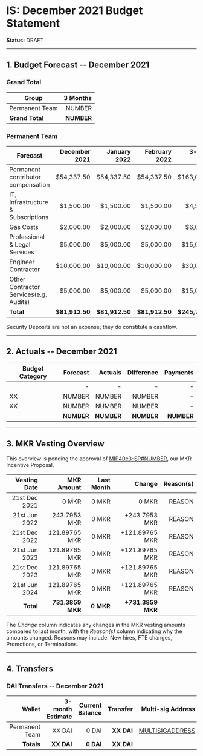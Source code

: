 # IS: December 2021 Budget Statement

**Status:** DRAFT

---

## 1. Budget Forecast -- December 2021

### Grand Total

| Group           | 3 Months       |
|-----------------|---------------:|
| Permanent Team  |       NUMBER  |
| **Grand Total** |   **NUMBER** |

### Permanent Team

| Forecast                     | December 2021 | January 2022 | February 2022 | 3-month Total |
|------------------------------|----------:|----------:|------------:|--------------:|
| Permanent contributor compensation      |   $54,337.50 |   $54,337.50 |     $54,337.50 |      $163,012.50 |
| IT, Infrastructure & Subscriptions          |    $1,500.00 |     $1,500.00 |       $1,500.00 |       $4,500.00 |
| Gas Costs                     |      $2,000.00 |      $2,000.00 |       $2,000.00 |        $6,000.00 |
| Professional & Legal Services               |      $5,000.00 |      $5,000.00 |        $5,000.00 |          $15,000.00 |
| Engineer Contractor             |      $10,000.00 |      $10,000.00 |       $10,000.00 |         $30,000.00 |
| Other Contractor Services(e.g. Audits)                |      $5,000.00     |   $5,000.00  |      $5,000.00       |        $15,000.00 |
| **Total**                    |**$81,912.50**|**$81,912.50**|**$81,912.50**|  **$245,737.50**|

Security Deposits are not an expense; they do constitute a cashflow.

---

## 2. Actuals -- December 2021


| Budget Category     | Forecast       | Actuals        | Difference      | Payments       |
| ------------------- | -------------: | -------------: | --------------: | -------------: |
|                     | -              | -              | -               | -        |
| XX     |  NUMBER        | NUMBER         | NUMBER         | -              |
| XX      |   NUMBER         | NUMBER         | NUMBER         | -              |
|                     | **NUMBER**    | **NUMBER**    | **NUMBER**      |  **NUMBER**    |
---

## 3. MKR Vesting Overview

This overview is pending the approval of [MIP40c3-SP#NUMBER](LINK), our MKR Incentive Proposal.
 
|  Vesting Date         |       MKR Amount | Last Month |        Change |      Reason(s) |
|----------------------:|-----------------:|-----------:|--------------:|---------------:|
|  21st Dec 2021        |       0 MKR      |      0 MKR |   0 MKR       |      REASON    |
|  21st Jun 2022        |      243.7953 MKR |      0 MKR |   +243.7953 MKR |      REASON  |
|  21st Dec 2022        |       121.89765 MKR |      0 MKR |   +121.89765 MKR |      REASON |
|  21st Jun 2023        |       121.89765 MKR |      0 MKR |   +121.89765 MKR |      REASON |
|  21st Dec 2023        |       121.89765 MKR |      0 MKR |   +121.89765 MKR |      REASON |
|  21st Jun 2024        |       121.89765 MKR |      0 MKR |   +121.89765 MKR |      REASON |
|  **Total**            | **731.3859 MKR** |  **0 MKR** | **+731.3859 MKR** |                |

The *Change* column indicates any changes in the MKR vesting amounts compared to last month, with the *Reason(s)* column indicating why the amounts changed. Reasons may include: New hires, FTE changes, Promotions, or Terminations.

---

## 4. Transfers

### DAI Transfers -- December 2021

|             Wallet | 3-month Estimate | Current Balance |         Transfer |                          Multi-sig Address |
|-------------------:|-----------------:|----------------:|-----------------:|-------------------------------------------:|
|     Permanent Team |      XX DAI |           0 DAI | **XX DAI** | [MULTISIGADDRESS](LINK) |
|     **Totals**     |  **XX DAI** |       **0 DAI** | **XX DAI** |                                            |
